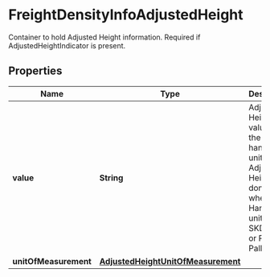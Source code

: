 

# FreightDensityInfoAdjustedHeight

Container to hold Adjusted Height information.  Required if AdjustedHeightIndicator is present.

## Properties

| Name | Type | Description | Notes |
|------------ | ------------- | ------------- | -------------|
|**value** | **String** | Adjusted Height value for the handling unit.  Adjusted Height is done only when Handling unit type is SKD &#x3D; Skid or PLT &#x3D; Pallet. |  |
|**unitOfMeasurement** | [**AdjustedHeightUnitOfMeasurement**](AdjustedHeightUnitOfMeasurement.md) |  |  |



